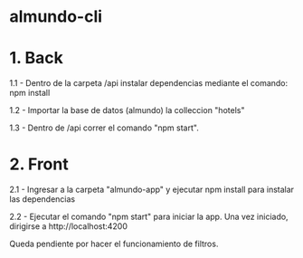 # almundo-cli

# 1. Back
1.1 - Dentro de la carpeta /api instalar dependencias mediante el comando: npm install

1.2 - Importar la base de datos (almundo) la colleccion "hotels"

1.3 - Dentro de /api correr el comando "npm start".

# 2. Front
2.1 - Ingresar a la carpeta "almundo-app" y ejecutar npm install para instalar las dependencias

2.2 - Ejecutar el comando "npm start" para iniciar la app. Una vez iniciado, dirigirse a http://localhost:4200

Queda pendiente por hacer el funcionamiento de filtros.
